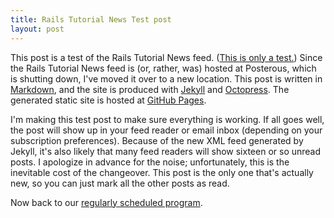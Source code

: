 ```yaml
--- 
title: Rails Tutorial News Test post
layout: post
---
```


This post is a test of the Rails Tutorial News feed. ([This is only a test.](http://en.wikipedia.org/wiki/Emergency_Broadcast_System#Later_test_pattern)) Since the Rails Tutorial News feed is (or, rather, was) hosted at Posterous, which is shutting down, I've moved it over to a new location. This post is written in [Markdown](http://daringfireball.net/projects/markdown/), and the site is produced with [Jekyll](https://github.com/mojombo/jekyll) and [Octopress](http://octopress.org/). The generated static site is hosted at [GitHub Pages](http://pages.github.com/). 

I'm making this test post to make sure everything is working. If all goes well, the post will show up in your feed reader or email inbox (depending on your subscription preferences). Because of the new XML feed generated by Jekyll, it's also likely that many feed readers will show sixteen or so unread posts. I apologize in advance for the noise; unfortunately, this is the inevitable cost of the changeover. This post is the only one that's actually new, so you can just mark all the other posts as read.

Now back to our [regularly scheduled program](http://railstutorial.org/book).